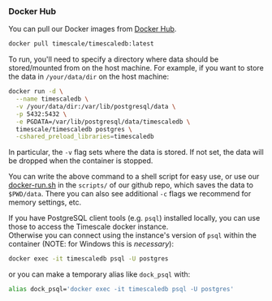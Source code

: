 ### Docker Hub <a id="docker"></a>

You can pull our Docker images from [Docker Hub][].

```bash
docker pull timescale/timescaledb:latest
```

To run, you'll need to specify a directory where data should be
stored/mounted from on the host machine. For example, if you want
to store the data in `/your/data/dir` on the host machine:
```bash
docker run -d \
  --name timescaledb \
  -v /your/data/dir:/var/lib/postgresql/data \
  -p 5432:5432 \
  -e PGDATA=/var/lib/postgresql/data/timescaledb \
  timescale/timescaledb postgres \
  -cshared_preload_libraries=timescaledb
```
In particular, the `-v` flag sets where the data is stored. If not set,
the data will be dropped when the container is stopped.

You can write the above command to a shell script for easy use, or use
our [docker-run.sh][] in the `scripts/` of our github repo, which saves
the data to `$PWD/data`. There you can also see additional `-c` flags
we recommend for memory settings, etc.

If you have PostgreSQL client tools (e.g. `psql`) installed locally,
you can use those to access the Timescale docker instance.  
Otherwise you can connect using the instance's version of `psql`
within the container (NOTE: for Windows this is _necessary_):
```bash
docker exec -it timescaledb psql -U postgres
```
or you can make a temporary alias like `dock_psql` with:
```bash
alias dock_psql='docker exec -it timescaledb psql -U postgres'
```

[Docker Hub]: https://hub.docker.com/r/timescale/timescaledb/
[docker-run.sh]: https://github.com/timescale/timescaledb/blob/master/scripts/docker-run.sh
